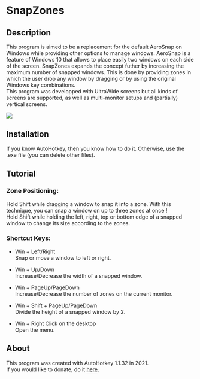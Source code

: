 # SnapZones

## Description
This program is aimed to be a replacement for the default AeroSnap on Windows while providing other options to manage windows. AeroSnap is a feature of Windows 10 that allows to place easily two windows on each side of the screen.
SnapZones expands the concept futher by increasing the maximum number of snapped windows. This is done by providing zones in which the user drop any window by dragging or by using the original Windows key combinations.<br/>
This program was developped with UltraWide screens but all kinds of screens are supported, as well as multi-monitor setups and (partially) vertical screens.

![](demo.gif)

## Installation
If you know AutoHotkey, then you know how to do it. Otherwise, use the .exe file (you can delete other files).

## Tutorial
### Zone Positioning:
Hold Shift while dragging a window to snap it into a zone. With this technique, you can snap a window on up to three zones at once !<br/>
Hold Shift while holding the left, right, top or bottom edge of a snapped window to change its size according to the zones.

### Shortcut Keys: 

- Win + Left/Right <br/>
Snap or move a window to left or right.

- Win + Up/Down<br/>
Increase/Decrease the width of a snapped window.

- Win + PageUp/PageDown<br/>
Increase/Decrease the number of zones on the current monitor.

- Win + Shift + PageUp/PageDown<br/>
Divide the height of a snapped window by 2.

- Win + Right Click on the desktop<br/>
Open the menu.

## About
This program was created with AutoHotkey 1.1.32 in 2021.<br/>
If you would like to donate, do it [here](http://facebook.com).
